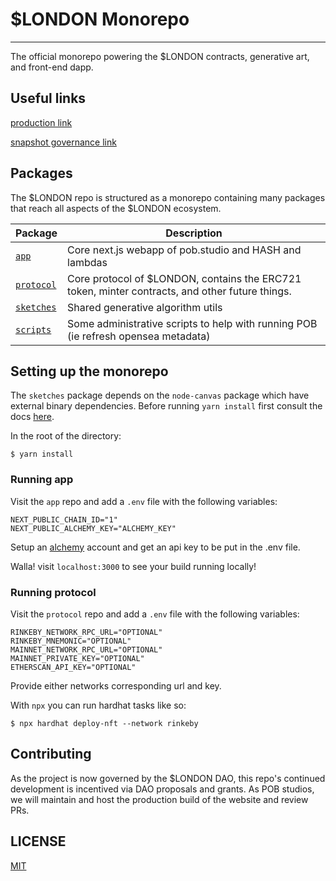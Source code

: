 # $LONDON Monorepo 

---

The official monorepo powering the $LONDON contracts, generative art, and front-end dapp.

## Useful links

[production link](https://london.pob.studio)

[snapshot governance link](https://snapshot.org/#/london.pob.eth)

## Packages

The $LONDON repo is structured as a monorepo containing many packages that reach all aspects of the $LONDON ecosystem.

| Package                 | Description                                                                                  |
| ----------------------- | -------------------------------------------------------------------------------------------- |
| [`app`](/app)           | Core next.js webapp of pob.studio and HASH and lambdas                                       |
| [`protocol`](/protocol) | Core protocol of $LONDON, contains the ERC721 token, minter contracts, and other future things. |
| [`sketches`](/sketches) | Shared generative algorithm utils                                                            |
| [`scripts`](/scripts)   | Some administrative scripts to help with running POB (ie refresh opensea metadata)           |

## Setting up the monorepo

The `sketches` package depends on the `node-canvas` package which have external binary dependencies. Before running `yarn install` first consult the docs [here](https://github.com/Automattic/node-canvas).

In the root of the directory:

```
$ yarn install
```

### Running app

Visit the `app` repo and add a `.env` file with the following variables:

```
NEXT_PUBLIC_CHAIN_ID="1"
NEXT_PUBLIC_ALCHEMY_KEY="ALCHEMY_KEY"
```

Setup an [alchemy](http://alchemy.com/) account and get an api key to be put in the .env file.

Walla! visit `localhost:3000` to see your build running locally!

### Running protocol

Visit the `protocol` repo and add a `.env` file with the following variables:

```
RINKEBY_NETWORK_RPC_URL="OPTIONAL"
RINKEBY_MNEMONIC="OPTIONAL"
MAINNET_NETWORK_RPC_URL="OPTIONAL"
MAINNET_PRIVATE_KEY="OPTIONAL"
ETHERSCAN_API_KEY="OPTIONAL"
```

Provide either networks corresponding url and key.

With `npx` you can run hardhat tasks like so:

```
$ npx hardhat deploy-nft --network rinkeby
```

## Contributing

As the project is now governed by the $LONDON DAO, this repo's continued development is incentived via DAO proposals and grants. As POB studios, we will maintain and host the production build of the website and review PRs. 

## LICENSE

[MIT](/LICENSE)